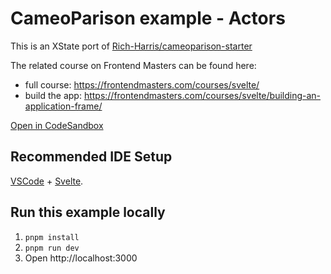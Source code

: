 # CameoParison example - Actors

This is an XState port of [Rich-Harris/cameoparison-starter](https://github.com/Rich-Harris/cameoparison-starter)

The related course on Frontend Masters can be found here:

- full course: https://frontendmasters.com/courses/svelte/
- build the app: https://frontendmasters.com/courses/svelte/building-an-application-frame/

[Open in CodeSandbox](https://codesandbox.io/embed/github/annaghi/xstate-cameoparison-svelte-actors)

## Recommended IDE Setup

[VSCode](https://code.visualstudio.com/) + [Svelte](https://marketplace.visualstudio.com/items?itemName=svelte.svelte-vscode).

## Run this example locally

1. `pnpm install`
2. `pnpm run dev`
3. Open http://localhost:3000
